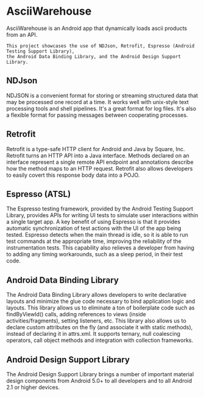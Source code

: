 # AsciiWarehouse
AsciiWarehouse is an Android app that dynamically loads ascii products from an API.

    This project showcases the use of NDJson, Retrofit, Espresso (Android Testing Support Library),
    the Android Data Binding Library, and the Android Design Support Library.

NDJson
--------
NDJSON is a convenient format for storing or streaming structured data that may be processed one record at a time. It works well with unix-style text processing tools and shell pipelines. It's a great format for log files. It's also a flexible format for passing messages between cooperating processes.

Retrofit
--------
Retrofit is a type-safe HTTP client for Android and Java by Square, Inc.
Retrofit turns an HTTP API into a Java interface. Methods declared on an interface represent a single remote API endpoint and annotations describe how the method maps to an HTTP request. Retrofit also allows developers to easily covert this response body data into a POJO.

Espresso (ATSL)
--------
The Espresso testing framework, provided by the Android Testing Support Library, provides APIs for writing UI tests
to simulate user interactions within a single target app. A key benefit of using Espresso is that it provides automatic
synchronization of test actions with the UI of the app being tested. Espresso detects when the main thread is idle,
so it is able to run test commands at the appropriate time, improving the reliability of the instrumentation tests.
This capability also relieves a developer from having to adding any timing workarounds, such as a sleep period, in their test code.

Android Data Binding Library
--------
The Android Data Binding Library allows developers to write declarative layouts and minimize the glue code necessary to bind application logic and layouts. This library allows us to eliminate a ton of boilerplate code such as findByViewId() calls, adding references to views (inside activities/fragments), setting listeners, etc. This library also allows us to declare custom attributes on the fly (and associate it with static methods), instead of declaring it in attrs.xml. It supports ternary, null coalescing operators, call object methods and integration with collection frameworks.

Android Design Support Library
--------
The Android Design Support Library brings a number of important material design components from Android 5.0+ to all developers and to all Android 2.1 or higher devices.





